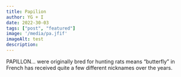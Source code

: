 ```yaml
---
title: Papilion
author: YG + I
date: 2022-30-03
tags: ["post", "featured"]
image: '/media/pa.jfif'
imageAlt: test
description: 
---
```

PAPILLON...
 were originally bred for hunting rats
means “butterfly” in French
has received quite a few different nicknames over the years.